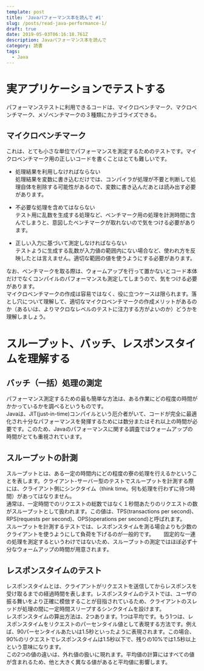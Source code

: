 ```yaml
---
template: post
title: 'Javaパフォーマンス本を読んで #1'
slug: /posts/read-java-performance-1/
draft: true
date: 2019-05-03T06:16:18.761Z
description: Javaパフォーマンス本を読んで
category: 読書
tags:
  - Java
---
```

# 実アプリケーションでテストする
パフォーマンステストに利用できるコードは、マイクロベンチマーク、マクロベンチマーク、メゾベンチマークの３種類にカテゴライズできる。

## マイクロベンチマーク
これは、とても小さな単位でパフォーマンスを測定するためのテストです。マイクロベンチマーク用の正しいコードを書くことはとても難しいです。  
- 処理結果を利用しなければならない  
処理結果を変数に書き込むだけでは、コンパイラが処理が不要と判断して処理自体を削除する可能性があるので、変数に書き込んだあとは読み出す必要があります。  

- 不必要な処理を含めてはならない  
テスト用に乱数を生成する処理など、ベンチマーク用の処理を計測時間に含んでしまうと、意図したベンチマークが取れないので気をつける必要があります。  

- 正しい入力に基づいて測定しなければならない  
テストように生成する乱数が入力値の範囲内にない場合など、使われ方を反映したとは言えません。適切な範囲の値を使うようにする必要があります。  

なお、ベンチマークを取る際は、ウォームアップを行って置かないとコード本体だけでなくコンパイルのパフォーマンスも測定してしまうので、気をつける必要があります。   
マイクロベンチマークの作成は容易ではなく、役に立つケースは限られます。落とし穴について理解して、適切なマイクロベンチマークの作成メリットがあるのか（あるいは、よりマクロなレベルのテストに注力する方がよいのか）どうかを理解しましょう。

# スループット、バッチ、レスポンスタイムを理解する
## バッチ（一括）処理の測定
パフォーマンス測定するための最も簡単な方法は、ある作業にどの程度の時間がかかっているかを調べるというものです。  
Javaは、JIT(just-in-time)コンパイルという厄介者がいて、コードが完全に最適化され十分なパフォーマンスを発揮するためには数分またはそれ以上の時間が必要です。このため、Javaのパフォーマンスに関する調査ではウォームアップの時間がとても重視されています。

## スループットの計測
スループットとは、ある一定の時間内にどの程度の寮の処理を行えるかということを表します。クライアント-サーバー型のテストでスループットを計測する際には、クライアント側にシンクタイム（think time。何も処理を行わずに待つ時間）があってはなりません。  
通常は、一定時間でのリクエストの総数ではなく１秒間あたりのリクエストの数がスループットとして扱われます。この値は、TPS(transactions per second)、RPS(requests per second)、OPS(operations per second)と呼ばれます。  
スループットを計測するテストでは、レスポンスタイムを測る場合よりも少数のクライアントを使うようにして負荷を下げるのが一般的です。　　
固定的な一連の処理を測定するというわけではないため、スループットの測定ではほぼ必ず十分なウォームアップの時間が用意されます。  

## レスポンスタイムのテスト
レスポンスタイムとは、クライアントがリクエストを送信してからレスポンスを受け取るまでの経過時間を表します。レスポンスタイムのテストでは、ユーザの振る舞いをより正確に模倣することが目指されているため、クライアントのスレッドが処理の間に一定時間スリープするシンクタイムを設けます。  
レスポンスタイムの算出方法は、2つあります。1つは平均です。もう1つは、レスポンスタイムをリクエストのパーセンタイル値として表現する方法です。例えば、90パーセンタイルあたいは1.5秒といったように表現されます。この場合、90%のリクエストでレスポンスタイムは1.5秒以下で、残りの10%では1.5秒以上という意味になります。  
この2つの値の違いは、外れ値の扱いに現れます。平均値の計算にはすべての値が含まれるため、他と大きく異なる値があると平均値に影響します。

